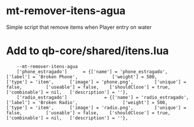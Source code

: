 # mt-remover-itens-agua
Simple script that remove items when Player entry on water

# Add to qb-core/shared/itens.lua
```
	--mt-remover-itens-agua
	['phone_estragado'] 	 = {['name'] = 'phone_estragado', 		['label'] = 'Broken Phone', 			['weight'] = 500, 		['type'] = 'item', 		['image'] = 'phone.png', 		['unique'] = false, 		['useable'] = false, 	['shouldClose'] = true,	   ['combinable'] = nil,   ['description'] = ''},
	['radio_estragado'] 			 = {['name'] = 'radio_estragado', 				['label'] = 'Broken Radio', 				['weight'] = 500, 		['type'] = 'item', 		['image'] = 'radio.png', 		['unique'] = false, 		['useable'] = false, 	['shouldClose'] = true,	   ['combinable'] = nil,   ['description'] = ''},

```
